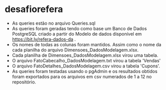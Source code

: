 # desafiorefera
- As queries estão no arquivo Queries.sql
- As queries foram geradas tendo como base um Banco de Dados PostgreSQL criado a partir do Modelo de dados disponível em https://bit.ly/refera-dados-da .
- Os nomes de todas as colunas foram mantidos. Assim como o nome da cada planilha do arquivo Dimensoes_DadosModelagem.xlsx.
- Cada planilha de Dimensoes_DadosModelagem.xlsx virou uma tabela.
- O arquivo FatoCabecalho_DadosModelagem.txt virou a tabela 'Vendas'
- O arquivo FatoDetalhes_DadosModelagem.csv virou a tabela 'Cupons'.
- As queries foram testadas usando o pgAdmin e os resultados obtidos foram exportados para os arquivos em csv numerados de 1 a 12 no repositório.
